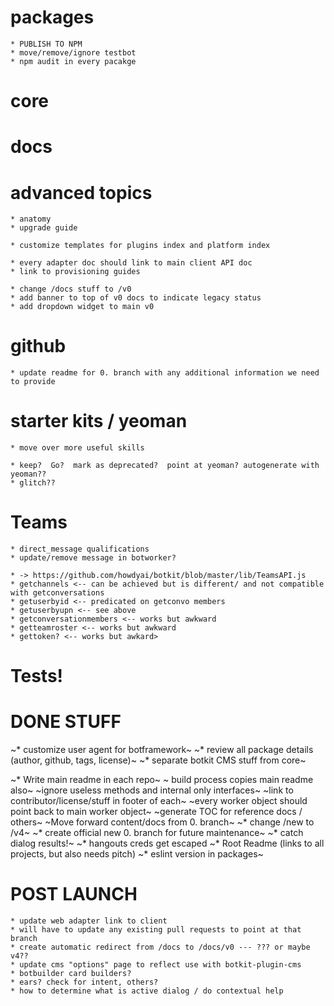 # packages

    * PUBLISH TO NPM
    * move/remove/ignore testbot
    * npm audit in every pacakge    

# core
# docs

# advanced topics
    * anatomy
    * upgrade guide

    * customize templates for plugins index and platform index
    
    * every adapter doc should link to main client API doc
    * link to provisioning guides

    * change /docs stuff to /v0
    * add banner to top of v0 docs to indicate legacy status
    * add dropdown widget to main v0

# github

    * update readme for 0. branch with any additional information we need to provide

# starter kits / yeoman

    * move over more useful skills

    * keep?  Go?  mark as deprecated?  point at yeoman? autogenerate with yeoman??
    * glitch??

# Teams 

    * direct_message qualifications
    * update/remove message in botworker?

    * -> https://github.com/howdyai/botkit/blob/master/lib/TeamsAPI.js
    * getchannels <-- can be achieved but is different/ and not compatible with getconversations
    * getuserbyid <-- predicated on getconvo members
    * getuserbyupn <-- see above
    * getconversationmembers <-- works but awkward
    * getteamroster <-- works but awkward
    * gettoken? <-- works but awkard>


# Tests!


# DONE STUFF

~* customize user agent for botframework~
~* review all package details (author, github, tags, license)~
~* separate botkit CMS stuff from core~

~* Write main readme in each repo~
~ build process copies main readme also~
~ignore useless methods and internal only interfaces~
~link to contributor/license/stuff in footer of each~
~every worker object should point back to main worker object~
~generate TOC for reference docs / others~
~Move forward content/docs from 0. branch~
~* change /new to /v4~
~* create official new 0. branch for future maintenance~
~* catch dialog results!~
~* hangouts creds get escaped
~* Root Readme (links to all projects, but also needs pitch)
~* eslint version in packages~


# POST LAUNCH

    * update web adapter link to client
    * will have to update any existing pull requests to point at that branch
    * create automatic redirect from /docs to /docs/v0 --- ??? or maybe v4??
    * update cms "options" page to reflect use with botkit-plugin-cms
    * botbuilder card builders?
    * ears? check for intent, others?
    * how to determine what is active dialog / do contextual help